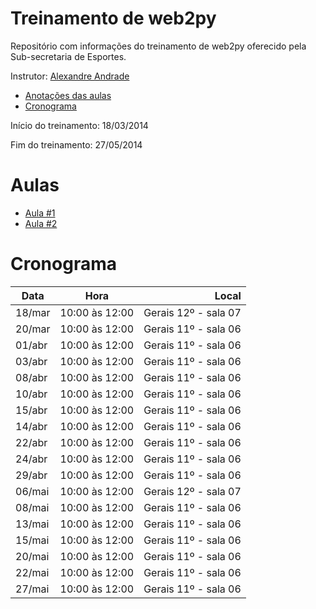 # Treinamento de web2py

Repositório com informações do treinamento de web2py oferecido pela Sub-secretaria de Esportes.


Instrutor: [Alexandre Andrade](https://github.com/alexandremas)

- [Anotações das aulas](#aulas)
- [Cronograma](#cronograma)

Início do treinamento: 18/03/2014

Fim do treinamento: 27/05/2014

# Aulas

- [Aula #1](aulas/aula_001.md)
- [Aula #2](aulas/aula_002.md)

# Cronograma

| Data		| Hora				| Local					|
| --------- |:-------------:| ---------------------:|
| 18/mar	| 10:00 às 12:00	| Gerais 12º - sala 07 	|
| 20/mar	| 10:00 às 12:00	| Gerais 11º - sala 06 	|
| 01/abr	| 10:00 às 12:00	| Gerais 11º - sala 06 	|
| 03/abr	| 10:00 às 12:00	| Gerais 11º - sala 06 	|
| 08/abr	| 10:00 às 12:00	| Gerais 11º - sala 06 	|
| 10/abr	| 10:00 às 12:00	| Gerais 11º - sala 06 	|
| 15/abr	| 10:00 às 12:00	| Gerais 11º - sala 06 	|
| 14/abr	| 10:00 às 12:00	| Gerais 11º - sala 06 	|
| 22/abr	| 10:00 às 12:00	| Gerais 11º - sala 06 	|
| 24/abr	| 10:00 às 12:00	| Gerais 11º - sala 06 	|
| 29/abr	| 10:00 às 12:00	| Gerais 11º - sala 06 	|
| 06/mai	| 10:00 às 12:00	| Gerais 12º - sala 07 	|
| 08/mai	| 10:00 às 12:00	| Gerais 11º - sala 06 	|
| 13/mai	| 10:00 às 12:00	| Gerais 11º - sala 06 	|
| 15/mai	| 10:00 às 12:00	| Gerais 11º - sala 06 	|
| 20/mai	| 10:00 às 12:00	| Gerais 11º - sala 06 	|
| 22/mai	| 10:00 às 12:00	| Gerais 11º - sala 06 	|
| 27/mai	| 10:00 às 12:00	| Gerais 11º - sala 06 	|
